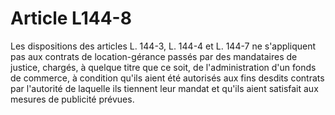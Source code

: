 # Article L144-8

Les dispositions des articles L. 144-3, L. 144-4 et L. 144-7 ne s'appliquent pas aux contrats de location-gérance passés par des mandataires de justice, chargés, à quelque titre que ce soit, de l'administration d'un fonds de commerce, à condition qu'ils aient été autorisés aux fins desdits contrats par l'autorité de laquelle ils tiennent leur mandat et qu'ils aient satisfait aux mesures de publicité prévues.
